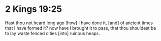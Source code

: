 # 2 Kings 19:25

Hast thou not heard long ago [how] I have done it, [and] of ancient times that I have formed it? now have I brought it to pass, that thou shouldest be to lay waste fenced cities [into] ruinous heaps.